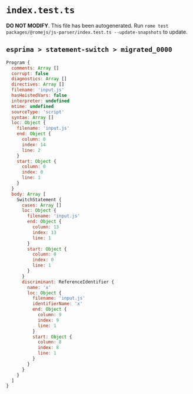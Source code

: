 # `index.test.ts`

**DO NOT MODIFY**. This file has been autogenerated. Run `rome test packages/@romejs/js-parser/index.test.ts --update-snapshots` to update.

## `esprima > statement-switch > migrated_0000`

```javascript
Program {
  comments: Array []
  corrupt: false
  diagnostics: Array []
  directives: Array []
  filename: 'input.js'
  hasHoistedVars: false
  interpreter: undefined
  mtime: undefined
  sourceType: 'script'
  syntax: Array []
  loc: Object {
    filename: 'input.js'
    end: Object {
      column: 0
      index: 14
      line: 2
    }
    start: Object {
      column: 0
      index: 0
      line: 1
    }
  }
  body: Array [
    SwitchStatement {
      cases: Array []
      loc: Object {
        filename: 'input.js'
        end: Object {
          column: 13
          index: 13
          line: 1
        }
        start: Object {
          column: 0
          index: 0
          line: 1
        }
      }
      discriminant: ReferenceIdentifier {
        name: 'x'
        loc: Object {
          filename: 'input.js'
          identifierName: 'x'
          end: Object {
            column: 9
            index: 9
            line: 1
          }
          start: Object {
            column: 8
            index: 8
            line: 1
          }
        }
      }
    }
  ]
}
```
